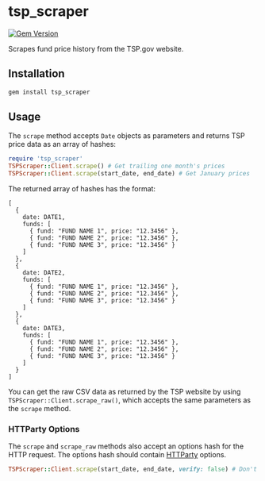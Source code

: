 # tsp_scraper

[![Gem Version](https://badge.fury.io/rb/tsp_scraper.svg)](https://badge.fury.io/rb/tsp_scraper)

Scrapes fund price history from the TSP.gov website.

## Installation

```sh
gem install tsp_scraper
```

## Usage

The `scrape` method accepts `Date` objects as parameters and returns TSP price data as an array of hashes:

```ruby
require 'tsp_scraper'
TSPScraper::Client.scrape() # Get trailing one month's prices
TSPScraper::Client.scrape(start_date, end_date) # Get January prices
```

The returned array of hashes has the format:

```
[
  {
    date: DATE1,
    funds: [
      { fund: "FUND NAME 1", price: "12.3456" },
      { fund: "FUND NAME 2", price: "12.3456" },
      { fund: "FUND NAME 3", price: "12.3456" }
    ]
  },
  {
    date: DATE2,
    funds: [
      { fund: "FUND NAME 1", price: "12.3456" },
      { fund: "FUND NAME 2", price: "12.3456" },
      { fund: "FUND NAME 3", price: "12.3456" }
    ]
  },
  {
    date: DATE3,
    funds: [
      { fund: "FUND NAME 1", price: "12.3456" },
      { fund: "FUND NAME 2", price: "12.3456" },
      { fund: "FUND NAME 3", price: "12.3456" }
    ]
  }
]
```

You can get the raw CSV data as returned by the TSP website by using `TSPScraper::Client.scrape_raw()`, which accepts the same parameters as the `scrape` method.

### HTTParty Options

The `scrape` and `scrape_raw` methods also accept an options hash for the HTTP request. The options hash should contain [HTTParty](https://github.com/jnunemaker/httparty) options.

```ruby
TSPScraper::Client.scrape(start_date, end_date, verify: false) # Don't verify SSL certificate
```

